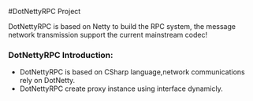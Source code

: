 #DotNettyRPC Project


DotNettyRPC is based on Netty to build the RPC system, the message network transmission support the current mainstream codec!

### DotNettyRPC Introduction:
* DotNettyRPC is based on CSharp language,network communications rely on DotNetty.
* DotNettyRPC create proxy instance using interface dynamicly.  
